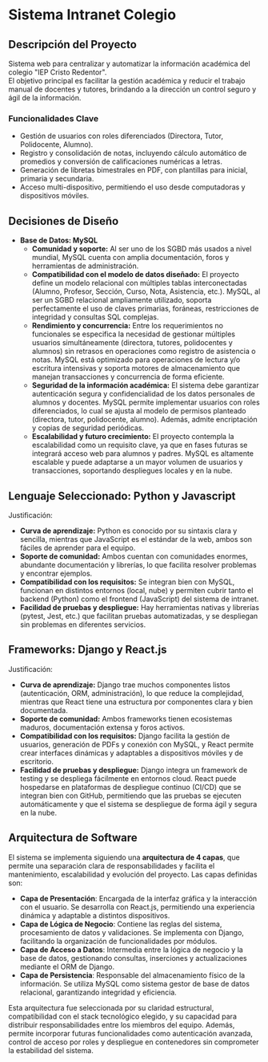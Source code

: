 # Sistema Intranet Colegio

## Descripción del Proyecto
Sistema web para centralizar y automatizar la información académica del colegio "IEP Cristo Redentor".  
El objetivo principal es facilitar la gestión académica y reducir el trabajo manual de docentes y tutores, brindando a la dirección un control seguro y ágil de la información.

### Funcionalidades Clave
- Gestión de usuarios con roles diferenciados (Directora, Tutor, Polidocente, Alumno).
- Registro y consolidación de notas, incluyendo cálculo automático de promedios y conversión de calificaciones numéricas a letras.
- Generación de libretas bimestrales en PDF, con plantillas para inicial, primaria y secundaria.
- Acceso multi-dispositivo, permitiendo el uso desde computadoras y dispositivos móviles.

## Decisiones de Diseño
- **Base de Datos: MySQL**
  - **Comunidad y soporte:** Al ser uno de los SGBD más usados a nivel mundial, MySQL cuenta con amplia documentación, foros y herramientas de administración.
  - **Compatibilidad con el modelo de datos diseñado:** El proyecto define un modelo relacional con múltiples tablas interconectadas (Alumno, Profesor, Sección, Curso, Nota, Asistencia, etc.). MySQL, al ser un SGBD relacional ampliamente utilizado, soporta perfectamente el uso de claves primarias, foráneas, restricciones de integridad y consultas SQL complejas.
  - **Rendimiento y concurrencia:** Entre los requerimientos no funcionales se especifica la necesidad de gestionar múltiples usuarios simultáneamente (directora, tutores, polidocentes y alumnos) sin retrasos en operaciones como registro de asistencia o notas. MySQL está optimizado para operaciones de lectura y/o escritura intensivas y soporta motores de almacenamiento que manejan transacciones y concurrencia de forma eficiente.
  - **Seguridad de la información académica:** El sistema debe garantizar autenticación segura y confidencialidad de los datos personales de alumnos y docentes. MySQL permite implementar usuarios con roles diferenciados, lo cual se ajusta al modelo de permisos planteado (directora, tutor, polidocente, alumno). Además, admite encriptación y copias de seguridad periódicas.
  - **Escalabilidad y futuro crecimiento:** El proyecto contempla la escalabilidad como un requisito clave, ya que en fases futuras se integrará acceso web para alumnos y padres. MySQL es altamente escalable y puede adaptarse a un mayor volumen de usuarios y transacciones, soportando despliegues locales y en la nube.

## Lenguaje Seleccionado: Python y Javascript
Justificación:
- **Curva de aprendizaje:** Python es conocido por su sintaxis clara y sencilla, mientras que JavaScript es el estándar de la web, ambos son fáciles de aprender para el equipo.
- **Soporte de comunidad:** Ambos cuentan con comunidades enormes, abundante documentación y librerías, lo que facilita resolver problemas y encontrar ejemplos.
- **Compatibilidad con los requisitos:** Se integran bien con MySQL, funcionan en distintos entornos (local, nube) y permiten cubrir tanto el backend (Python) como el frontend (JavaScript) del sistema de intranet.
- **Facilidad de pruebas y despliegue:** Hay herramientas nativas y librerías (pytest, Jest, etc.) que facilitan pruebas automatizadas, y se despliegan sin problemas en diferentes servicios.

## Frameworks: Django y React.js
Justificación:
- **Curva de aprendizaje:** Django trae muchos componentes listos (autenticación, ORM, administración), lo que reduce la complejidad, mientras que React tiene una estructura por componentes clara y bien documentada.
- **Soporte de comunidad:** Ambos frameworks tienen ecosistemas maduros, documentación extensa y foros activos.
- **Compatibilidad con los requisitos:** Django facilita la gestión de usuarios, generación de PDFs y conexión con MySQL, y React permite crear interfaces dinámicas y adaptables a dispositivos móviles y de escritorio.
- **Facilidad de pruebas y despliegue:** Django integra un framework de testing y se despliega fácilmente en entornos cloud. React puede hospedarse en plataformas de despliegue continuo (CI/CD) que se integran bien con GitHub, permitiendo que las pruebas se ejecuten automáticamente y que el sistema se despliegue de forma ágil y segura en la nube.

## Arquitectura de Software

El sistema se implementa siguiendo una **arquitectura de 4 capas**, que permite una separación clara de responsabilidades y facilita el mantenimiento, escalabilidad y evolución del proyecto. Las capas definidas son:

- **Capa de Presentación**: Encargada de la interfaz gráfica y la interacción con el usuario. Se desarrolla con React.js, permitiendo una experiencia dinámica y adaptable a distintos dispositivos.
- **Capa de Lógica de Negocio**: Contiene las reglas del sistema, procesamiento de datos y validaciones. Se implementa con Django, facilitando la organización de funcionalidades por módulos.
- **Capa de Acceso a Datos**: Intermedia entre la lógica de negocio y la base de datos, gestionando consultas, inserciones y actualizaciones mediante el ORM de Django.
- **Capa de Persistencia**: Responsable del almacenamiento físico de la información. Se utiliza MySQL como sistema gestor de base de datos relacional, garantizando integridad y eficiencia.

Esta arquitectura fue seleccionada por su claridad estructural, compatibilidad con el stack tecnológico elegido, y su capacidad para distribuir responsabilidades entre los miembros del equipo. Además, permite incorporar futuras funcionalidades como autenticación avanzada, control de acceso por roles y despliegue en contenedores sin comprometer la estabilidad del sistema.
